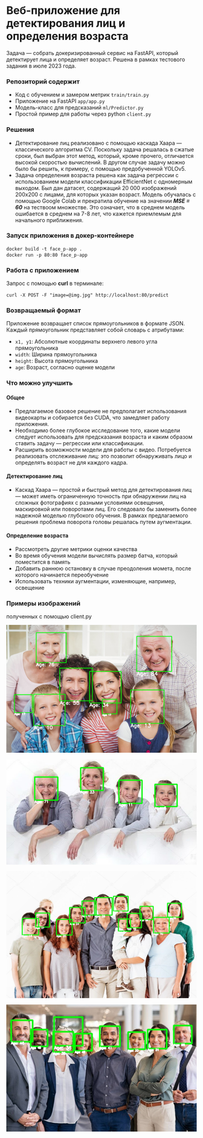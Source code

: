 # Веб-приложение для детектирования лиц и определения возраста




Задача — собрать докеризированный сервис на FastAPI, который детектирует
лица и определяет возраст. Решена в рамках тестового задания в июле 2023 года.

### Репозиторий содержит
- Код с обучением и замером метрик `train/train.py`
- Приложение на FastAPI `app/app.py`
- Модель-класс для предсказаний `ml/Predictor.py`
- Простой пример для работы через python `client.py`

### Решения

- Детектирование лиц реализовано с помощью каскада Хаара — классического алгоритма CV.
Поскольку задача решалась в сжатые сроки, был выбран этот метод, который, кроме прочего,
отличается высокой скоростью вычислений. В другом случае задачу можно было бы решить,
к примеру, с помощью предобученной YOLOv5.
- Задача определения возраста решена как задача регрессии с использованием модели
классификации EfficientNet с одномерным выходом. Был дан датасет,
содержащий 20 000 изображений 200х200 с лицами, для которых указан возраст. 
Модель обучалась с помощью Google Colab и прекратила обучение на значении _**MSE = 60**_ на тествоом множестве.
Это означает, что в среднем модель ошибается в среднем на 7-8 лет, что кажется приемлемым
для начального приближения.

### Запуск приложения в докер-контейнере
```
docker build -t face_p-app .
docker run -p 80:80 face_p-app
```

### Работа с приложением
Запрос с помощью **curl**  в терминале:
```
curl -X POST -F "image=@img.jpg" http://localhost:80/predict
```
### Возвращаемый формат

Приложение возвращает список прямоугольников в формате JSON.
Каждый прямоугольник представляет собой словарь с атрибутами:
- `x1, y1`: Абсолютные координаты верхнего левого угла прямоугольника
- `width`: Ширина прямоугольника
- `height`: Высота прямоугольника
- `age`: Возраст, согласно оценке модели


### Что можно улучшить
#### Общее
- Предлагаемое базовое решение не предполагает использования видеокарты и собирается без CUDA,
что замедляет работу приложения.
- Необходимо более глубокое исследование того, какие модели следует использовать для
предсказания возраста и каким образом ставить задачу — регрессии или классификации.
- Расширить возможности модели для работы с видео. Потребуется реализовать отслеживание лиц:
это позволит обнаруживать лицо и определять возраст не для каждого кадра.
#### Детектирование лиц
- Каскад Хаара — простой и быстрый метод для детектирования лиц —
может иметь ограниченную точность при обнаружении лиц на сложных фотографиях с разными условиями освещения,
маскировкой или поворотами лиц. Его следовало бы заменить более надежной моделью глубокого обучения.
В рамках предлагаемого решения проблема поворота головы решалась путем аугментации.
#### Определение возраста
- Рассмотреть другие метрики оценки качества
- Во время обучения модели вычислять размер батча, который поместится в память
- Добавить раннюю остановку в случае преодоления момета, после которого начинается переобучение
- Использовать техники аугментации, изменяющие, например, освещение

### Примеры изображений
полученных с помощью client.py

![Пример 4](samples/img4-pred.jpeg)

![Пример 1](samples/img1-pred.jpg)

![Пример 3](samples/img3-pred.jpg)

![Пример 2](samples/img2-pred.jpg)